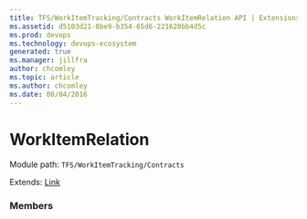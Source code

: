 ```yaml
---
title: TFS/WorkItemTracking/Contracts WorkItemRelation API | Extensions for Azure DevOps Services
ms.assetid: d5103d21-8be9-b354-65d6-221620bb4d5c
ms.prod: devops
ms.technology: devops-ecosystem
generated: true
ms.manager: jillfra
author: chcomley
ms.topic: article
ms.author: chcomley
ms.date: 08/04/2016
---
```


# WorkItemRelation

Module path: `TFS/WorkItemTracking/Contracts`

Extends: [Link](../../../TFS/WorkItemTracking/Contracts/Link.md)

### Members

